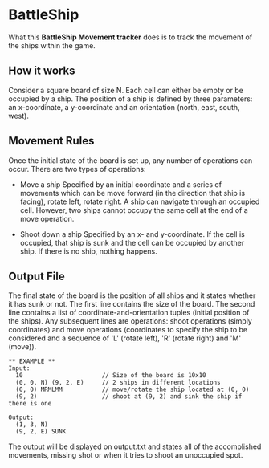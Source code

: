 BattleShip
======
What this **BattleShip Movement tracker** does is to track the movement of the ships within the game.

## How it works
Consider a square board of size N. Each cell can either be empty or be occupied by a ship. The
position of a ship is defined by three parameters: an x-coordinate, a y-coordinate and an
orientation (north, east, south, west).

## Movement Rules
Once the initial state of the board is set up, any number of operations can occur. There are two
types of operations:

* Move a ship
Specified by an initial coordinate and a series of movements which can be move forward (in the
direction that ship is facing), rotate left, rotate right.
A ship can navigate through an occupied cell. However, two ships cannot occupy the same cell at the
end of a move operation.

* Shoot down a ship
Specified by an x- and y-coordinate. If the cell is occupied, that ship is sunk and the cell can
be occupied by another ship. If there is no ship, nothing happens.

## Output File
The final state of the board is the position of all ships and it states whether it has sunk or not.
The first line contains the size of the board. The second line contains a list of
coordinate-and-orientation tuples (initial position of the ships). Any subsequent lines are
operations: shoot operations (simply coordinates) and move operations (coordinates to specify
the ship to be considered and a sequence of 'L' (rotate left), 'R' (rotate right) and 'M' (move)).
```
** EXAMPLE **
Input:
  10                      // Size of the board is 10x10
  (0, 0, N) (9, 2, E)     // 2 ships in different locations
  (0, 0) MRMLMM           // move/rotate the ship located at (0, 0)
  (9, 2)                  // shoot at (9, 2) and sink the ship if there is one

Output:
  (1, 3, N)
  (9, 2, E) SUNK

```

The output will be displayed on output.txt and states all of the accomplished movements, missing shot or when it tries to shoot an unoccupied spot.

